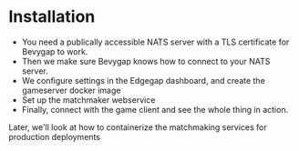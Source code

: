 # Installation

* You need a publically accessible NATS server with a TLS certificate for Bevygap to work.
* Then we make sure Bevygap knows how to connect to your NATS server.
* We configure settings in the Edgegap dashboard, and create the gameserver docker image
* Set up the matchmaker webservice
* Finally, connect with the game client and see the whole thing in action.

Later, we'll look at how to containerize the matchmaking services for production deployments

